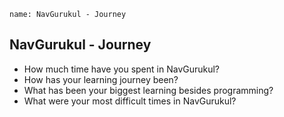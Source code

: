 ```ngMeta
name: NavGurukul - Journey
```

## NavGurukul - Journey

* How much time have you spent in NavGurukul?
* How has your learning journey been?
* What has been your biggest learning besides programming?
* What were your most difficult times in NavGurukul?
